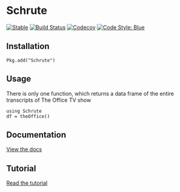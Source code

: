 # Schrute

[![Stable](https://img.shields.io/badge/docs-stable-blue.svg)](https://bradlindblad.github.io/Schrute.jl)
[![Build Status](https://travis-ci.com/bradlindblad/Schrute.jl.svg?branch=master)](https://travis-ci.com/bradlindblad/Schrute.jl)
[![Codecov](https://codecov.io/gh/bradlindblad/Schrute.jl/branch/master/graph/badge.svg)](https://codecov.io/gh/bradlindblad/Schrute.jl)
[![Code Style: Blue](https://img.shields.io/badge/code%20style-blue-4495d1.svg)](https://github.com/invenia/BlueStyle)



## Installation
```
Pkg.add("Schrute")
```

## Usage
There is only one function, which returns a data frame of the entire transcripts of The Office TV show
```
using Schrute
df = theOffice()
```

## Documentation
[View the docs](https://bradlindblad.github.io/Schrute.jl/)

## Tutorial
[Read the tutorial](https://bradlindblad.github.io/Schrute.jl/tutorial.html)
